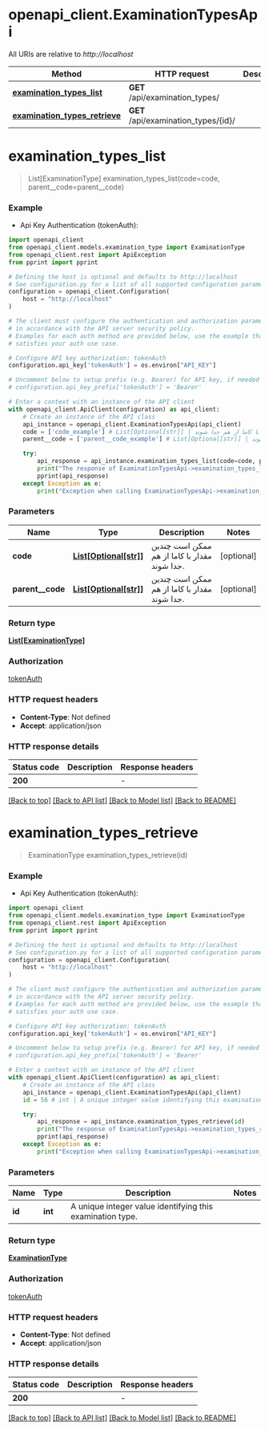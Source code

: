# openapi_client.ExaminationTypesApi

All URIs are relative to *http://localhost*

Method | HTTP request | Description
------------- | ------------- | -------------
[**examination_types_list**](ExaminationTypesApi.md#examination_types_list) | **GET** /api/examination_types/ | 
[**examination_types_retrieve**](ExaminationTypesApi.md#examination_types_retrieve) | **GET** /api/examination_types/{id}/ | 


# **examination_types_list**
> List[ExaminationType] examination_types_list(code=code, parent__code=parent__code)

### Example

* Api Key Authentication (tokenAuth):

```python
import openapi_client
from openapi_client.models.examination_type import ExaminationType
from openapi_client.rest import ApiException
from pprint import pprint

# Defining the host is optional and defaults to http://localhost
# See configuration.py for a list of all supported configuration parameters.
configuration = openapi_client.Configuration(
    host = "http://localhost"
)

# The client must configure the authentication and authorization parameters
# in accordance with the API server security policy.
# Examples for each auth method are provided below, use the example that
# satisfies your auth use case.

# Configure API key authorization: tokenAuth
configuration.api_key['tokenAuth'] = os.environ["API_KEY"]

# Uncomment below to setup prefix (e.g. Bearer) for API key, if needed
# configuration.api_key_prefix['tokenAuth'] = 'Bearer'

# Enter a context with an instance of the API client
with openapi_client.ApiClient(configuration) as api_client:
    # Create an instance of the API class
    api_instance = openapi_client.ExaminationTypesApi(api_client)
    code = ['code_example'] # List[Optional[str]] | ممکن است چندین مقدار با کاما از هم جدا شوند. (optional)
    parent__code = ['parent__code_example'] # List[Optional[str]] | ممکن است چندین مقدار با کاما از هم جدا شوند. (optional)

    try:
        api_response = api_instance.examination_types_list(code=code, parent__code=parent__code)
        print("The response of ExaminationTypesApi->examination_types_list:\n")
        pprint(api_response)
    except Exception as e:
        print("Exception when calling ExaminationTypesApi->examination_types_list: %s\n" % e)
```



### Parameters


Name | Type | Description  | Notes
------------- | ------------- | ------------- | -------------
 **code** | [**List[Optional[str]]**](str.md)| ممکن است چندین مقدار با کاما از هم جدا شوند. | [optional] 
 **parent__code** | [**List[Optional[str]]**](str.md)| ممکن است چندین مقدار با کاما از هم جدا شوند. | [optional] 

### Return type

[**List[ExaminationType]**](ExaminationType.md)

### Authorization

[tokenAuth](../README.md#tokenAuth)

### HTTP request headers

 - **Content-Type**: Not defined
 - **Accept**: application/json

### HTTP response details

| Status code | Description | Response headers |
|-------------|-------------|------------------|
**200** |  |  -  |

[[Back to top]](#) [[Back to API list]](../README.md#documentation-for-api-endpoints) [[Back to Model list]](../README.md#documentation-for-models) [[Back to README]](../README.md)

# **examination_types_retrieve**
> ExaminationType examination_types_retrieve(id)

### Example

* Api Key Authentication (tokenAuth):

```python
import openapi_client
from openapi_client.models.examination_type import ExaminationType
from openapi_client.rest import ApiException
from pprint import pprint

# Defining the host is optional and defaults to http://localhost
# See configuration.py for a list of all supported configuration parameters.
configuration = openapi_client.Configuration(
    host = "http://localhost"
)

# The client must configure the authentication and authorization parameters
# in accordance with the API server security policy.
# Examples for each auth method are provided below, use the example that
# satisfies your auth use case.

# Configure API key authorization: tokenAuth
configuration.api_key['tokenAuth'] = os.environ["API_KEY"]

# Uncomment below to setup prefix (e.g. Bearer) for API key, if needed
# configuration.api_key_prefix['tokenAuth'] = 'Bearer'

# Enter a context with an instance of the API client
with openapi_client.ApiClient(configuration) as api_client:
    # Create an instance of the API class
    api_instance = openapi_client.ExaminationTypesApi(api_client)
    id = 56 # int | A unique integer value identifying this examination type.

    try:
        api_response = api_instance.examination_types_retrieve(id)
        print("The response of ExaminationTypesApi->examination_types_retrieve:\n")
        pprint(api_response)
    except Exception as e:
        print("Exception when calling ExaminationTypesApi->examination_types_retrieve: %s\n" % e)
```



### Parameters


Name | Type | Description  | Notes
------------- | ------------- | ------------- | -------------
 **id** | **int**| A unique integer value identifying this examination type. | 

### Return type

[**ExaminationType**](ExaminationType.md)

### Authorization

[tokenAuth](../README.md#tokenAuth)

### HTTP request headers

 - **Content-Type**: Not defined
 - **Accept**: application/json

### HTTP response details

| Status code | Description | Response headers |
|-------------|-------------|------------------|
**200** |  |  -  |

[[Back to top]](#) [[Back to API list]](../README.md#documentation-for-api-endpoints) [[Back to Model list]](../README.md#documentation-for-models) [[Back to README]](../README.md)

